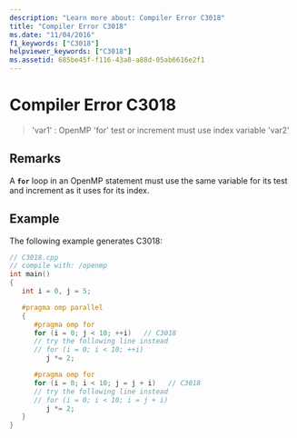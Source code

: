 ```yaml
---
description: "Learn more about: Compiler Error C3018"
title: "Compiler Error C3018"
ms.date: "11/04/2016"
f1_keywords: ["C3018"]
helpviewer_keywords: ["C3018"]
ms.assetid: 685be45f-f116-43a8-a88d-05ab6616e2f1
---
```

# Compiler Error C3018

> 'var1' : OpenMP 'for' test or increment must use index variable 'var2'

## Remarks

A **`for`** loop in an OpenMP statement must use the same variable for its test and increment as it uses for its index.

## Example

The following example generates C3018:

```cpp
// C3018.cpp
// compile with: /openmp
int main()
{
   int i = 0, j = 5;

   #pragma omp parallel
   {
      #pragma omp for
      for (i = 0; j < 10; ++i)   // C3018
      // try the following line instead
      // for (i = 0; i < 10; ++i)
         j *= 2;

      #pragma omp for
      for (i = 0; i < 10; j = j + i)   // C3018
      // try the following line instead
      // for (i = 0; i < 10; i = j + i)
         j *= 2;
   }
}
```
